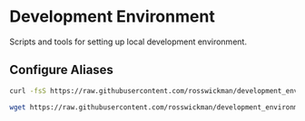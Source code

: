 # Development Environment

Scripts and tools for setting up local development environment.

## Configure Aliases

```bash
curl -fsS https://raw.githubusercontent.com/rosswickman/development_environment/master/scripts/curl-aliases.sh | bash
```

```bash
wget https://raw.githubusercontent.com/rosswickman/development_environment/master/scripts/wget-aliases.sh -O- | bash
```

